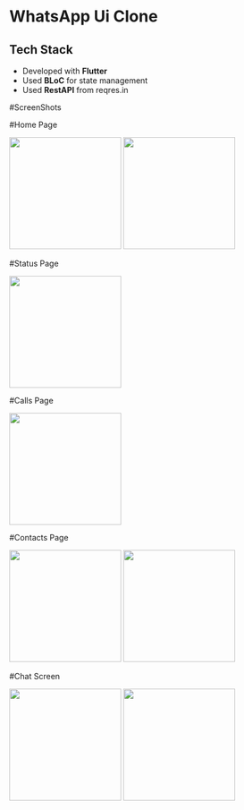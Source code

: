 

  
# WhatsApp Ui Clone 

## Tech Stack
- Developed with **Flutter**
- Used **BLoC** for state management
- Used **RestAPI** from reqres.in


#ScreenShots

#Home Page
<div align="start">
    <img src="https://user-images.githubusercontent.com/76684491/148439710-38d99a12-73f6-47aa-85bb-5610407c9ee1.png" width="200px"</img> 
    <img src="https://user-images.githubusercontent.com/76684491/148439725-cdff74c6-02f5-4d66-aa46-c0b55b056146.png" width="200px"</img> 
</div>

#Status Page
<div align="start">
        <img src="https://user-images.githubusercontent.com/76684491/148306962-30ae47be-8169-4949-87da-9847b235cbdf.png" width="200px"</img> 
</div>

#Calls Page

<div align="start">
            <img src="https://user-images.githubusercontent.com/76684491/148423074-f5e74318-9268-4983-a1df-ef1114bdb622.png" width="200px"</img>
</div>

#Contacts Page
<div align="start">
    <img src="https://user-images.githubusercontent.com/76684491/148439483-075fc410-8028-43fb-ae6c-78aec1492ee6.png" width="200px"</img> 
    <img src="https://user-images.githubusercontent.com/76684491/148439504-5dcbb181-ac75-4bc5-8b86-2634156e25d2.png" width="200px"</img> 
</div>

#Chat Screen
<div align="start">
    <img src="https://user-images.githubusercontent.com/76684491/148676727-920f041f-f5bc-4834-aade-9d2fa38cf4ca.png" width="200px"</img> 
    <img src="https://user-images.githubusercontent.com/76684491/148676739-e2b6d9a9-9a2d-42b9-bd69-496d3214b770.png" width="200px"</img> 
</div>


